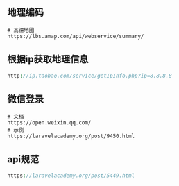 ## 地理编码

```shell
# 高德地图
https://lbs.amap.com/api/webservice/summary/
```

## 根据ip获取地理信息

```php
http://ip.taobao.com/service/getIpInfo.php?ip=8.8.8.8
```

## 微信登录

```shell
# 文档
https://open.weixin.qq.com/
# 示例
https://laravelacademy.org/post/9450.html
```

## api规范

```php
https://laravelacademy.org/post/5449.html	
```

